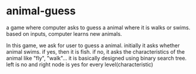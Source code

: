 # animal-guess
a game where computer asks to guess a animal where it is walks or swims. based on inputs, computer learns new animals.

In this game, we ask for user to guess a animal. 
initially it asks whether animal swims.
if yes, then it is fish. 
if no, it asks the characteristics of the animal like "fly", "walk"...
it is basically designed using binary search tree. left is no and right node is yes for every level(characteristic)
